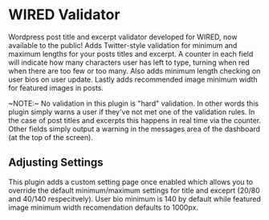 # WIRED Validator

Wordpress post title and excerpt validator developed for WIRED, now available to the public! Adds Twitter-style validation for minimum and maximum lengths for your posts titles and excerpt. A counter in each field will indicate how many characters user has left to type, turning when red when there are too few or too many. Also adds minimum length checking on user bios on user update. Lastly adds recommended image minimum width for featured images in posts.

~NOTE:~ No validation in this plugin is "hard" validation. In other words this plugin simply warns a user if they've not met one of the validation rules. In the case of post titles and excerpts this happens in real time via the counter. Other fields simply output a warning in the messages area of the dashboard (at the top of the screen).

## Adjusting Settings
This plugin adds a custom setting page once enabled which allows you to override the default minimum/maximum settings for title and exceprt (20/80 and 40/140 respecitvely). User bio minimum is 140 by default while featured image minimum width recomendation defaults to 1000px.
